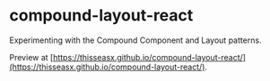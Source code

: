 # compound-layout-react

Experimenting with the Compound Component and Layout patterns.

Preview at [https://thisseasx.github.io/compound-layout-react/](https://thisseasx.github.io/compound-layout-react/).
